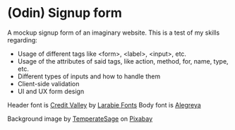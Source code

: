 # (Odin) Signup form

A mockup signup form of an imaginary website. This is a test of my skills regarding:
  - Usage of different tags like \<form>, \<label>, \<input>, etc.
  - Usage of the attributes of said tags, like action, method, for, name, type, etc.
  - Different types of inputs and how to handle them
  - Client-side validation
  - UI and UX form design

Header font is [Credit Valley](https://www.fontsquirrel.com/fonts/credit-valley) by [Larabie Fonts](https://www.fontsquirrel.com/fonts/list/foundry/larabie-fonts)
Body font is [Alegreya](https://fonts.google.com/specimen/Alegreya)

Background image by [TemperateSage](https://pixabay.com/users/temperatesage-13030917/) on [Pixabay](https://pixabay.com/photos/forest-wilderness-night-midnight-4395986/)
